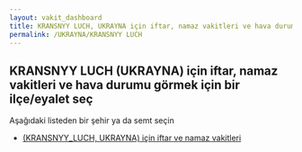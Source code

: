 ```yaml
---
layout: vakit_dashboard
title: KRANSNYY LUCH, UKRAYNA için iftar, namaz vakitleri ve hava durumu - ilçe/eyalet seç
permalink: /UKRAYNA/KRANSNYY LUCH
---
```


## KRANSNYY LUCH (UKRAYNA) için iftar, namaz vakitleri ve hava durumu  görmek için bir ilçe/eyalet seç

Aşağıdaki listeden bir şehir ya da semt seçin

* [ (KRANSNYY_LUCH, UKRAYNA) için iftar ve namaz vakitleri](/UKRAYNA/KRANSNYY_LUCH/)

<script type="text/javascript">
  var GLOBAL_COUNTRY = 'UKRAYNA';
  var GLOBAL_CITY = 'KRANSNYY LUCH';
  var GLOBAL_STATE = 'KRANSNYY LUCH';
</script>
